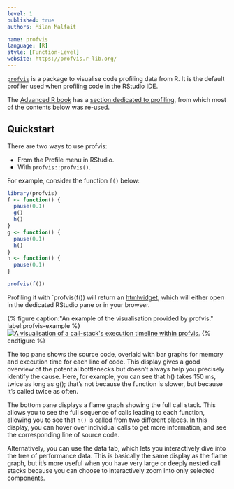 ```yaml
---
level: 1
published: true
authors: Milan Malfait

name: profvis
language: [R]
style: [Function-Level]
website: https://profvis.r-lib.org/
---
```


[`profvis`](https://profvis.r-lib.org/) is a package to visualise code profiling data from R.
It is the default profiler used when profiling code in the RStudio IDE.

The [Advanced R book](https://adv-r.hadley.nz/perf-measure.html) has a [section dedicated to profiling](https://adv-r.hadley.nz/perf-measure.html#profiling), from which most of the contents below was re-used.


## Quickstart

There are two ways to use profvis:

- From the Profile menu in RStudio.
- With `profvis::profvis()`.

For example, consider the function `f()` below:

```r
library(profvis)
f <- function() {
  pause(0.1)
  g()
  h()
}
g <- function() {
  pause(0.1)
  h()
}
h <- function() {
  pause(0.1)
}

profvis(f())
```

Profiling it with `profvis(f()) will return an [htmlwidget](http://www.htmlwidgets.org/), which will either open in the dedicated RStudio pane or in your browser.

<!-- TODO: add profvis-example.png -->
{% figure caption:"An example of the visualisation provided by profvis." label:profvis-example %}
[![A visualisation of a call-stack's execution timeline within profvis.](/assets/profvis-example.png)](/assets/profvis-example.png) 
{% endfigure %}

The top pane shows the source code, overlaid with bar graphs for memory and execution time for each line of code.
This display gives a good overview of the potential bottlenecks but doesn’t always help you precisely identify the cause. Here, for example, you can see that h() takes 150 ms, twice as long as g(); that’s not because the function is slower, but because it’s called twice as often.

The bottom pane displays a flame graph showing the full call stack. This allows you to see the full sequence of calls leading to each function, allowing you to see that `h()` is called from two different places. In this display, you can hover over individual calls to get more information, and see the corresponding line of source code.

Alternatively, you can use the data tab, which lets you interactively dive into the tree of performance data. This is basically the same display as the flame graph, but it’s more useful when you have very large or deeply nested call stacks because you can choose to interactively zoom into only selected components.